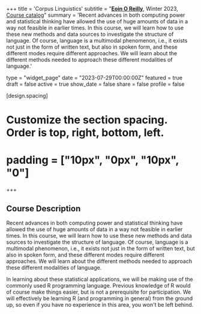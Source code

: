 +++
title = 'Corpus Linguistics'
subtitle = "[**Eoin O Reilly**](https://slam.phil.hhu.de/authors/eoin/), Winter 2023, [Course catalog](https://lsf.hhu.de/qisserver/rds?state=verpublish&status=init&vmfile=no&publishid=245766&moduleCall=webInfo&publishConfFile=webInfo&publishSubDir=veranstaltung)"
summary = 'Recent advances in both computing power and statistical thinking have allowed the use of huge amounts of data in a way not feasible in earlier times. In this course, we will learn how to use these new methods and data sources to investigate the structure of language. Of course, language is a multimodal phenomenon, i.e., it exists not just in the form of written text, but also in spoken form, and these different modes require different approaches. We will learn about the different methods needed to approach these different modalities of language.'

type = "widget_page"
date = "2023-07-29T00:00:00Z"
featured = true
draft = false
active = true
show_date = false
share = false
profile = false

[design.spacing]
  # Customize the section spacing. Order is top, right, bottom, left.
  # padding = ["10px", "0px", "10px", "0"]

+++

## Course Description

Recent advances in both computing power and statistical thinking have allowed the use of huge amounts of data in a way not feasible in earlier times. In this course, we will learn how to use these new methods and data sources to investigate the structure of language. Of course, language is a multimodal phenomenon, i.e., it exists not just in the form of written text, but also in spoken form, and these different modes require different approaches. We will learn about the different methods needed to approach these different modalities of language.

In learning about these statistical applications, we will be making use of the commonly used R programming language. Previous knowledge of R would of course make things easier, but is not a prerequisite for participation. We will effectively be learning R (and programming in general) from the ground up, so even if you have no experience in this area, you won't be left behind.

